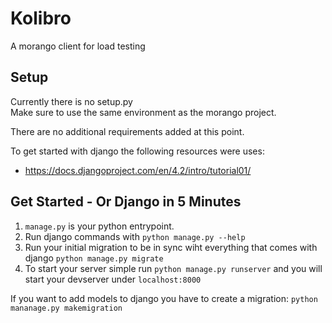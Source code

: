 # Kolibro 

A morango client for load testing

## Setup 

Currently there is no setup.py  
Make sure to use the same environment as the morango project.

There are no additional requirements added at this point.

To get started with django the following resources were uses:  
- https://docs.djangoproject.com/en/4.2/intro/tutorial01/

## Get Started - Or Django in 5 Minutes

1. `manage.py` is your python entrypoint. 
2. Run django commands with ``python manage.py --help``
3. Run your initial migration to be in sync wiht everything that comes with django ``python manage.py migrate``
4. To start your server simple run ``python manage.py runserver`` and you will start your devserver under ``localhost:8000``

If you want to add models to django you have to create a migration: ``python mananage.py makemigration``


